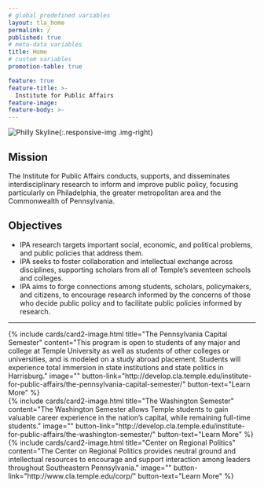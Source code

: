 ```yaml
---
# global predefined variables
layout: tla_home
permalink: /
published: true
# meta-data variables
title: Home
# custom variables
promotion-table: true

feature: true
feature-title: >-
  Institute for Public Affairs
feature-image: 
feature-body: >-
---
```

![Philly Skyline]({{site.baseurl}}/media/philly_skyline120.jpeg){:.responsive-img .img-right}
## Mission
The Institute for Public Affairs conducts, supports, and disseminates interdisciplinary research to inform and improve public policy, focusing particularly on Philadelphia, the greater metropolitan area and the Commonwealth of Pennsylvania.

## Objectives
- IPA research targets important social, economic, and political problems, and public policies that address them.
- IPA seeks to foster collaboration and intellectual exchange across disciplines, supporting scholars from all of Temple’s seventeen schools and colleges.
- IPA aims to forge connections among students, scholars, policymakers, and citizens, to encourage research informed by the concerns of those who decide public policy and to facilitate public policies informed by research.

___

<div class="row row-wide">
  <div class="col m12 l4">{% include cards/card2-image.html
    title="The Pennsylvania Capital Semester"
    content="This program is open to students of any major and college at Temple University as well as students of other colleges or universities, and is modeled on a study abroad placement. Students will experience total immersion in state institutions and state politics in Harrisburg."
    image=""
    button-link="http://develop.cla.temple.edu/institute-for-public-affairs/the-pennsylvania-capital-semester/"
    button-text="Learn More" %}
  </div>
  <div class="row row-wide">
    <div class="col m12 l4">{% include cards/card2-image.html
      title="The Washington Semester"
      content="The Washington Semester allows Temple students to gain valuable career experience in the nation’s capital, while remaining full-time students."
      image=""
      button-link="http://develop.cla.temple.edu/institute-for-public-affairs/the-washington-semester/"
      button-text="Learn More" %}
    </div>
    <div class="row row-wide">
      <div class="col m12 l4">{% include cards/card2-image.html
        title="Center on Regional Politics"
        content="The Center on Regional Politics provides neutral ground and intellectual resources to encourage and support interaction among leaders throughout Southeastern Pennsylvania."
        image=""
        button-link="http://www.cla.temple.edu/corp/"
        button-text="Learn More" %}
      </div>
</div>
